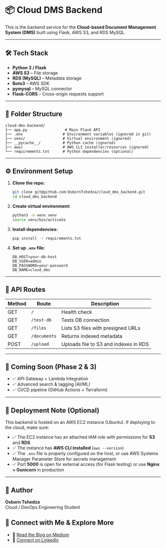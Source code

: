 # 📦 Cloud DMS Backend

This is the backend service for the **Cloud-based Document Management System (DMS)** built using Flask, AWS S3, and RDS MySQL.

---

## 🛠️ Tech Stack

- **Python 3 / Flask**
- **AWS S3** – File storage
- **RDS (MySQL)** – Metadata storage
- **Boto3** – AWS SDK
- **pymysql** – MySQL connector
- **Flask-CORS** – Cross-origin requests support

---

## 📁 Folder Structure

```
cloud-dms-backend/
├── app.py                 # Main Flask API
├── .env                  # Environment variables (ignored in git)
├── venv/                 # Virtual environment (ignored)
├── __pycache__/          # Python cache (ignored)
├── aws/                  # AWS CLI installer/resources (ignored)
└── requirements.txt      # Python dependencies (optional)
```

---

## ⚙️ Environment Setup

1. **Clone the repo:**

   ```bash
   git clone git@github.com:OsbornTshedza/cloud_dms_backend.git
   cd cloud_dms_backend
   ```

2. **Create virtual environment:**

   ```bash
   python3 -m venv venv
   source venv/bin/activate
   ```

3. **Install dependencies:**

   ```bash
   pip install -r requirements.txt
   ```

4. **Set up `.env` file:**

   ```env
   DB_HOST=your-db-host
   DB_USER=admin
   DB_PASSWORD=your-password
   DB_NAME=cloud_dms
   ```

---

## 🔌 API Routes

| Method | Route           | Description                            |
|--------|------------------|----------------------------------------|
| GET    | `/`              | Health check                           |
| GET    | `/test-db`       | Tests DB connection                    |
| GET    | `/files`         | Lists S3 files with presigned URLs     |
| GET    | `/documents`     | Returns indexed metadata               |
| POST   | `/upload`        | Uploads file to S3 and indexes in RDS  |

---

## 💬 Coming Soon (Phase 2 & 3)

- ✅ API Gateway + Lambda Integration  
- ✅ Advanced search & tagging (AI/ML)  
- ✅ CI/CD pipeline (GitHub Actions + Terraform)

---

## 🚀 Deployment Note (Optional)

This backend is hosted on an AWS EC2 instance (Ubuntu). If deploying to the cloud, make sure:

- ✅ The EC2 instance has an attached IAM role with permissions for **S3** and **RDS**
- ✅ The instance has **AWS CLI installed** (`aws --version`)
- ✅ The `.env` file is properly configured on the host, or use AWS Systems Manager Parameter Store for secrets management
- ✅ Port **5000** is open for external access (for Flask testing) or use **Nginx + Gunicorn** in production

---

## 👤 Author

**Osborn Tshedza**  
Cloud / DevOps Engineering Student  

## 🔗 Connect with Me & Explore More

- 📝 [Read the Blog on Medium](https://medium.com/@tshedzanethathe/building-a-cloud-native-document-management-system-on-aws-my-first-real-world-project-8a3370d3a802)
- 💼 [Connect on LinkedIn](https://www.linkedin.com/in/osborn-tshedza-nethathe-503679122/)

